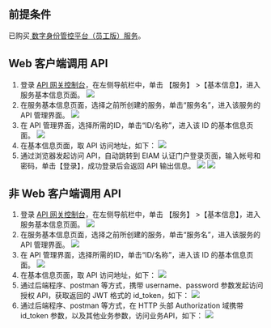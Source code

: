 ## 前提条件
已购买[  数字身份管控平台（员工版）服务](https://cloud.tencent.com/document/product/1442/56964)。

## Web 客户端调用 API
1. 登录 [API 网关控制台](https://console.cloud.tencent.com/apigateway/index?rid=1)，在左侧导航栏中，单击 【服务】 >【基本信息】，进入服务基本信息页面。
![](https://main.qcloudimg.com/raw/0d9f6e20f1b440aef056778fff28e758.png)
2. 在服务基本信息页面，选择之前所创建的服务，单击“服务名”，进入该服务的 API 管理界面。
![](https://main.qcloudimg.com/raw/fdcf0f86b205be47aca38c90ecd1676a.png)
3. 在 API 管理界面，选择所需的ID，单击“ID/名称”，进入该 ID 的基本信息页面。
![](https://main.qcloudimg.com/raw/46d885bfb05ea1291976f09816aab649.png) 
4. 在基本信息页面，取 API 访问地址，如下：
![](https://main.qcloudimg.com/raw/80baae4ef49903c4add76f67708eb741.png)
5. 通过浏览器发起访问 API，自动跳转到 EIAM 认证门户登录页面，输入帐号和密码，单击【登录】，成功登录后会返回 API 输出信息。
![](https://main.qcloudimg.com/raw/da4fd0e126e02fb4078ce4280d49fa78.png)
![](https://main.qcloudimg.com/raw/7c97e3e49ddf22240af9f5bf042928f7.png)

## 非 Web 客户端调用 API
1. 登录 [API 网关控制台](https://console.cloud.tencent.com/apigateway/index?rid=1)，在左侧导航栏中，单击 【服务】 >【基本信息】，进入服务基本信息页面。
![](https://main.qcloudimg.com/raw/0d9f6e20f1b440aef056778fff28e758.png)
2. 在服务基本信息页面，选择之前所创建的服务，单击“服务名”，进入该服务的 API 管理界面。
![](https://main.qcloudimg.com/raw/fdcf0f86b205be47aca38c90ecd1676a.png)
3. 在 API 管理界面，选择所需的ID，单击“ID/名称”，进入该 ID 的基本信息页面。
![](https://main.qcloudimg.com/raw/46d885bfb05ea1291976f09816aab649.png) 
4. 在基本信息页面，取 API 访问地址，如下：
![](https://main.qcloudimg.com/raw/80baae4ef49903c4add76f67708eb741.png)
5. 通过后端程序、postman 等方式，携带 username、password 参数发起访问授权 API，获取返回的 JWT 格式的 id_token，如下：
![](https://main.qcloudimg.com/raw/b879e11025301df554021ad64471c0b9.png)
6. 通过后端程序、postman 等方式，在 HTTP 头部 Authorization 域携带 id_token 参数，以及其他业务参数，访问业务API，如下：
![](https://main.qcloudimg.com/raw/367ec0843cd5d0a37db5f1781f04de11.png)
